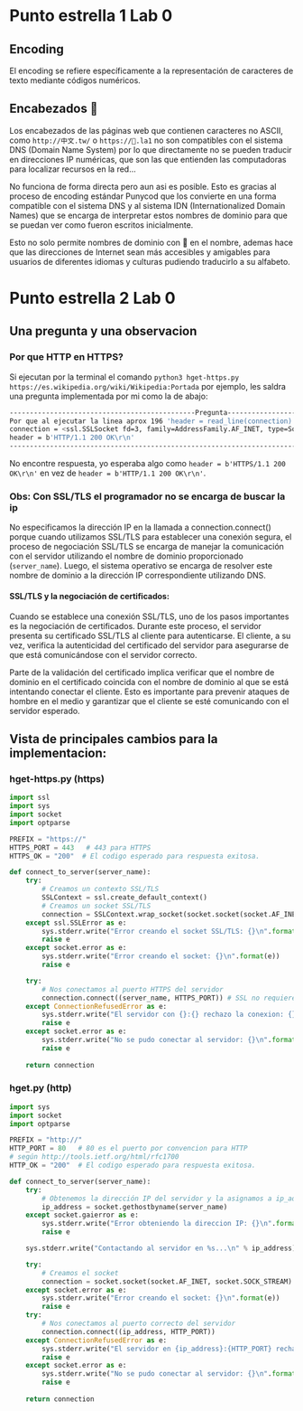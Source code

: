 # Punto estrella 1 Lab 0

## Encoding

El encoding se refiere específicamente a la representación de caracteres de texto mediante códigos numéricos.

## Encabezados 💩

Los encabezados de las páginas web que contienen caracteres no ASCII, como `http://中文.tw/` o `https://💩.la1` no son compatibles con el sistema DNS (Domain Name System) por lo que directamente no se pueden traducir en direcciones IP numéricas, que son las que entienden las computadoras para localizar recursos en la red...

No funciona de forma directa pero aun asi es posible.
Esto es gracias al proceso de encoding estándar Punycod que los convierte en una forma compatible con el sistema DNS y al sistema IDN (Internationalized Domain Names) que se encarga de interpretar estos nombres de dominio para que se puedan ver como fueron escritos inicialmente.

Esto no solo permite nombres de dominio con 💩 en el nombre, ademas hace que las direcciones de Internet sean más accesibles y amigables para usuarios de diferentes idiomas y culturas pudiendo traducirlo a su alfabeto.

# Punto estrella 2 Lab 0

## Una pregunta y una observacion
### Por que HTTP en HTTPS?
Si ejecutan por la terminal el comando `python3 hget-https.py https://es.wikipedia.org/wiki/Wikipedia:Portada` por ejemplo, les saldra una pregunta implementada por mi como la de abajo:
```bash
----------------------------------------------Pregunta----------------------------------------------
Por que al ejecutar la linea aprox 196 'header = read_line(connection)' me devuelve HTTP en vez de HTTPS en el header? 
connection = <ssl.SSLSocket fd=3, family=AddressFamily.AF_INET, type=SocketKind.SOCK_STREAM, proto=0, laddr=('192.168.0.191', 41030), raddr=('208.80.153.224', 443)> 
header = b'HTTP/1.1 200 OK\r\n'
----------------------------------------------------------------------------------------------------
```
No encontre respuesta, yo esperaba algo como `header = b'HTTPS/1.1 200 OK\r\n'` en vez de `header = b'HTTP/1.1 200 OK\r\n'`. 

### Obs: Con  SSL/TLS el programador no se encarga de buscar la ip
No especificamos la dirección IP en la llamada a connection.connect() porque cuando utilizamos SSL/TLS para establecer una conexión segura, el proceso de negociación SSL/TLS se encarga de manejar la comunicación con el servidor utilizando el nombre de dominio proporcionado (`server_name`). 
Luego, el sistema operativo se encarga de resolver este nombre de dominio a la dirección IP correspondiente utilizando DNS.

#### SSL/TLS y la negociación de certificados: 
Cuando se establece una conexión SSL/TLS, uno de los pasos importantes es la negociación de certificados. Durante este proceso, el servidor presenta su certificado SSL/TLS al cliente para autenticarse. El cliente, a su vez, verifica la autenticidad del certificado del servidor para asegurarse de que está comunicándose con el servidor correcto.

Parte de la validación del certificado implica verificar que el nombre de dominio en el certificado coincida con el nombre de dominio al que se está intentando conectar el cliente. Esto es importante para prevenir ataques de hombre en el medio y garantizar que el cliente se esté comunicando con el servidor esperado.

## Vista de principales cambios para la implementacion:
### hget-https.py (https)
```python
import ssl
import sys
import socket
import optparse

PREFIX = "https://"
HTTPS_PORT = 443   # 443 para HTTPS
HTTPS_OK = "200"  # El codigo esperado para respuesta exitosa.

```
```python
def connect_to_server(server_name):
    try:
        # Creamos un contexto SSL/TLS
        SSLContext = ssl.create_default_context()
        # Creamos un socket SSL/TLS
        connection = SSLContext.wrap_socket(socket.socket(socket.AF_INET),server_hostname=server_name)
    except ssl.SSLError as e:
        sys.stderr.write("Error creando el socket SSL/TLS: {}\n".format(e))
        raise e
    except socket.error as e:
        sys.stderr.write("Error creando el socket: {}\n".format(e))
        raise e

    try:
        # Nos conectamos al puerto HTTPS del servidor
        connection.connect((server_name, HTTPS_PORT)) # SSL no requiere ip
    except ConnectionRefusedError as e:
        sys.stderr.write("El servidor con {}:{} rechazo la conexion: {}\n".format(server_name, HTTPS_PORT, e))
        raise e
    except socket.error as e:
        sys.stderr.write("No se pudo conectar al servidor: {}\n".format(e))
        raise e
    
    return connection
```
### hget.py (http)
```python
import sys
import socket
import optparse

PREFIX = "http://"
HTTP_PORT = 80   # 80 es el puerto por convencion para HTTP
# según http://tools.ietf.org/html/rfc1700
HTTP_OK = "200"  # El codigo esperado para respuesta exitosa.
```
``` python
def connect_to_server(server_name):
    try:
        # Obtenemos la dirección IP del servidor y la asignamos a ip_address
        ip_address = socket.gethostbyname(server_name)
    except socket.gaierror as e:
        sys.stderr.write("Error obteniendo la direccion IP: {}\n".format(e))
        raise e

    sys.stderr.write("Contactando al servidor en %s...\n" % ip_address)

    try:
        # Creamos el socket
        connection = socket.socket(socket.AF_INET, socket.SOCK_STREAM)
    except socket.error as e:
        sys.stderr.write("Error creando el socket: {}\n".format(e))
        raise e
    try:
        # Nos conectamos al puerto correcto del servidor
        connection.connect((ip_address, HTTP_PORT))
    except ConnectionRefusedError as e:
        sys.stderr.write("El servidor en {ip_address}:{HTTP_PORT} rechazo la conexion: {}\n".format(e))
        raise e
    except socket.error as e:
        sys.stderr.write("No se pudo conectar al servidor: {}\n".format(e))
        raise e
    
    return connection
```
